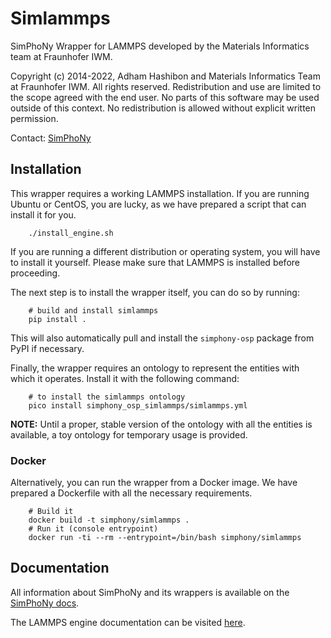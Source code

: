 # Simlammps

SimPhoNy Wrapper for LAMMPS developed by the Materials Informatics team at
Fraunhofer IWM.

Copyright (c) 2014-2022, Adham Hashibon and Materials Informatics Team at
Fraunhofer IWM.
All rights reserved.
Redistribution and use are limited to the scope agreed with the end user.
No parts of this software may be used outside of this context.
No redistribution is allowed without explicit written permission.

Contact: [SimPhoNy](mailto:simphony@iwm.fraunhofer.de@iwm.fraunhofer.de)

## Installation

This wrapper requires a working LAMMPS installation. If you are running
Ubuntu or CentOS, you are lucky, as we have prepared a
script that can install it for you.
```
    ./install_engine.sh
```

If you are running a different distribution or operating system, you will
have to install it yourself. Please make sure that LAMMPS is installed before proceeding.

The next step is to install the wrapper itself, you can do so by running:

```
    # build and install simlammps
    pip install .
```

This will also automatically pull and install the `simphony-osp` package
from PyPI if necessary.

Finally, the wrapper requires an ontology to represent the entities with
which it operates. Install it with the following command:

```
    # to install the simlammps ontology
    pico install simphony_osp_simlammps/simlammps.yml
```

__NOTE:__ Until a proper, stable version of the ontology with all the entities
is available, a toy ontology for temporary usage is provided.

### Docker

Alternatively, you can run the wrapper from a Docker image. We have
prepared a Dockerfile with all the necessary requirements.
```shell
    # Build it
    docker build -t simphony/simlammps .
    # Run it (console entrypoint)
    docker run -ti --rm --entrypoint=/bin/bash simphony/simlammps
```


## Documentation
All information about SimPhoNy and its wrappers is available on the
[SimPhoNy docs](https://simphony.readthedocs.io).

The LAMMPS engine documentation can be visited [here](https://lammps.sandia.gov/).
